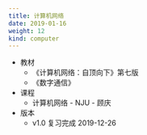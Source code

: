 ```yaml
---
title: 计算机网络
date: 2019-01-16
weight: 12
kind: computer
---
```


* 教材
  * 《计算机网络：自顶向下》第七版 
  * 《数字通信》
* 课程
  * 计算机网络 - NJU - 顾庆
* 版本
  * v1.0 复习完成 2019-12-26